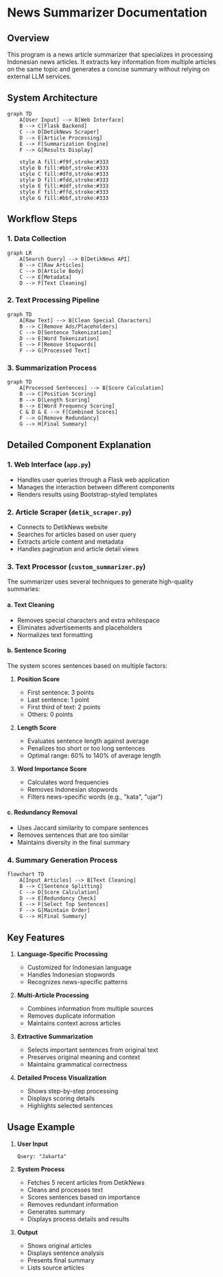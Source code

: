 # News Summarizer Documentation

## Overview

This program is a news article summarizer that specializes in processing Indonesian news articles. It extracts key information from multiple articles on the same topic and generates a concise summary without relying on external LLM services.

## System Architecture

```mermaid
graph TD
    A[User Input] --> B[Web Interface]
    B --> C[Flask Backend]
    C --> D[DetikNews Scraper]
    D --> E[Article Processing]
    E --> F[Summarization Engine]
    F --> G[Results Display]

    style A fill:#f9f,stroke:#333
    style B fill:#bbf,stroke:#333
    style C fill:#dfd,stroke:#333
    style D fill:#fdd,stroke:#333
    style E fill:#ddf,stroke:#333
    style F fill:#ffd,stroke:#333
    style G fill:#bbf,stroke:#333
```

## Workflow Steps

### 1. Data Collection

```mermaid
graph LR
    A[Search Query] --> B[DetikNews API]
    B --> C[Raw Articles]
    C --> D[Article Body]
    C --> E[Metadata]
    D --> F[Text Cleaning]
```

### 2. Text Processing Pipeline

```mermaid
graph TD
    A[Raw Text] --> B[Clean Special Characters]
    B --> C[Remove Ads/Placeholders]
    C --> D[Sentence Tokenization]
    D --> E[Word Tokenization]
    E --> F[Remove Stopwords]
    F --> G[Processed Text]
```

### 3. Summarization Process

```mermaid
graph TD
    A[Processed Sentences] --> B[Score Calculation]
    B --> C[Position Scoring]
    B --> D[Length Scoring]
    B --> E[Word Frequency Scoring]
    C & D & E --> F[Combined Scores]
    F --> G[Remove Redundancy]
    G --> H[Final Summary]
```

## Detailed Component Explanation

### 1. Web Interface (`app.py`)

- Handles user queries through a Flask web application
- Manages the interaction between different components
- Renders results using Bootstrap-styled templates

### 2. Article Scraper (`detik_scraper.py`)

- Connects to DetikNews website
- Searches for articles based on user query
- Extracts article content and metadata
- Handles pagination and article detail views

### 3. Text Processor (`custom_summarizer.py`)

The summarizer uses several techniques to generate high-quality summaries:

#### a. Text Cleaning

- Removes special characters and extra whitespace
- Eliminates advertisements and placeholders
- Normalizes text formatting

#### b. Sentence Scoring

The system scores sentences based on multiple factors:

1. **Position Score**

   - First sentence: 3 points
   - Last sentence: 1 point
   - First third of text: 2 points
   - Others: 0 points

2. **Length Score**

   - Evaluates sentence length against average
   - Penalizes too short or too long sentences
   - Optimal range: 60% to 140% of average length

3. **Word Importance Score**
   - Calculates word frequencies
   - Removes Indonesian stopwords
   - Filters news-specific words (e.g., "kata", "ujar")

#### c. Redundancy Removal

- Uses Jaccard similarity to compare sentences
- Removes sentences that are too similar
- Maintains diversity in the final summary

### 4. Summary Generation Process

```mermaid
flowchart TD
    A[Input Articles] --> B[Text Cleaning]
    B --> C[Sentence Splitting]
    C --> D[Score Calculation]
    D --> E[Redundancy Check]
    E --> F[Select Top Sentences]
    F --> G[Maintain Order]
    G --> H[Final Summary]
```

## Key Features

1. **Language-Specific Processing**

   - Customized for Indonesian language
   - Handles Indonesian stopwords
   - Recognizes news-specific patterns

2. **Multi-Article Processing**

   - Combines information from multiple sources
   - Removes duplicate information
   - Maintains context across articles

3. **Extractive Summarization**

   - Selects important sentences from original text
   - Preserves original meaning and context
   - Maintains grammatical correctness

4. **Detailed Process Visualization**
   - Shows step-by-step processing
   - Displays scoring details
   - Highlights selected sentences

## Usage Example

1. **User Input**

   ```
   Query: "Jakarta"
   ```

2. **System Process**

   - Fetches 5 recent articles from DetikNews
   - Cleans and processes text
   - Scores sentences based on importance
   - Removes redundant information
   - Generates summary
   - Displays process details and results

3. **Output**
   - Shows original articles
   - Displays sentence analysis
   - Presents final summary
   - Lists source articles
